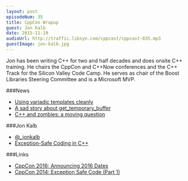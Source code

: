 ```yaml
---
layout: post
episodeNum: 35
title: CppCon Wrapup
guest: Jon Kalb
date: 2015-11-19
audioUrl: http://traffic.libsyn.com/cppcast/cppcast-035.mp3
guestImage: jon-kalb.jpg
---
```


Jon has been writing C++ for two and half decades and does onsite C++ training. He chairs the CppCon and C++Now conferences and the C++ Track for the Silicon Valley Code Camp. He serves as chair of the Boost Libraries Steering Committee and is a Microsoft MVP.

###News

 - [Using variadic templates cleanly](http://florianjw.de/en/variadic_templates.html)
 - [A sad story about get_temporary_buffer](https://www.reddit.com/r/programming/comments/3qtkce/a_sad_story_about_get_temporary_buffer/)
 - [C++ and zombies: a moving question](https://meetingcpp.com/index.php/br/items/cpp-and-zombies-a-moving-question.html)
 
###Jon Kalb

 - [@_jonkalb](https://twitter.com/_jonkalb)
 - [Exception-Safe Coding in C++](http://exceptionsafecode.com/)

###Links

 - [CppCon 2016: Announcing 2016 Dates](http://cppcon.org/announcing-2016-dates/)
 - [CppCon 2014: Exception Safe Code (Part 1)](https://www.youtube.com/watch?v=W7fIy_54y-w)
